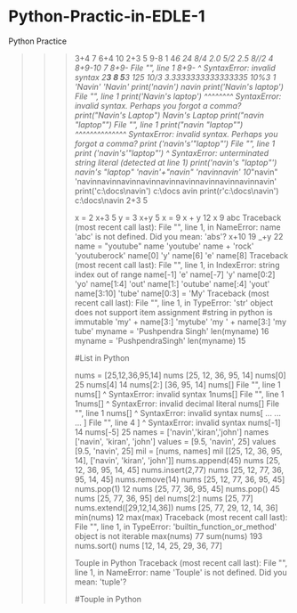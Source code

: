 # Python-Practic-in-EDLE-1
Python Practice  
>>> 3+4
7
>>> 6+4
10
>>> 2+3
5
>>> 9-8
1
>>> 4*6
24
>>> 8/4
2.0
>>> 5/2
2.5
>>> 8//2
4
>>> 8+9-10
7
>>> 8+9-
  File "<stdin>", line 1
    8+9-
        ^
SyntaxError: invalid syntax
>>> 2**3
8
>>> 5**3
125
>>> 10/3
3.3333333333333335
>>> 10%3
1
>>> 'Navin'
'Navin'
>>> print('navin')
navin
>>> print('Navin's laptop')
  File "<stdin>", line 1
    print('Navin's laptop')
          ^^^^^^^^
SyntaxError: invalid syntax. Perhaps you forgot a comma?
>>> print("Navin's Laptop")
Navin's Laptop
>>> print("navin "laptop"")
  File "<stdin>", line 1
    print("navin "laptop"")
          ^^^^^^^^^^^^^^
SyntaxError: invalid syntax. Perhaps you forgot a comma?
>>> print ('navin\'s'"laptop"')
  File "<stdin>", line 1
    print ('navin\'s'"laptop"')
                             ^
SyntaxError: unterminated string literal (detected at line 1)
>>> print('navin\'s "laptop"')
navin's "laptop"
>>> 'navin'+"navin"
'navinnavin'
>>> 10*"navin"
'navinnavinnavinnavinnavinnavinnavinnavinnavinnavin'
>>> print('c:\docs\navin')
c:\docs
avin
>>> print(r'c:\docs\navin')
c:\docs\navin
>>> 2+3
5
>>>
>>>
>>> x = 2
>>> x+3
5
>>> y = 3
>>> x+y
5
>>> x = 9
>>> x + y
12
>>> x
9
>>> abc
Traceback (most recent call last):
  File "<stdin>", line 1, in <module>
NameError: name 'abc' is not defined. Did you mean: 'abs'?
>>> x+10
19
>>> _+y
22
>>> name = "youtube"
>>> name
'youtube'
>>> name + 'rock'
'youtuberock'
>>> name[0]
'y'
>>> name[6]
'e'
>>> name[8]
Traceback (most recent call last):
  File "<stdin>", line 1, in <module>
IndexError: string index out of range
>>> name[-1]
'e'
>>> name[-7]
'y'
>>> name[0:2]
'yo'
>>> name[1:4]
'out'
>>> name[1:]
'outube'
>>> name[:4]
'yout'
>>> name[3:10]
'tube'
>>> name[0:3] = 'My'
Traceback (most recent call last):
  File "<stdin>", line 1, in <module>
TypeError: 'str' object does not support item assignment
>>> #string in python is immutable
>>> 'my' + name[3:]
'mytube'
>>> 'my ' + name[3:]
'my tube'
>>> myname = 'Pushpendra Singh'
>>> len(myname)
16
>>> myname = 'PushpendraSingh'
>>> len(myname)
15
>>>
>>>
>>> #List in Python
>>>
>>> nums = [25,12,36,95,14]
>>> nums
[25, 12, 36, 95, 14]
>>> nums[0]
25
>>> nums[4]
14
>>> nums[2:]
[36, 95, 14]
>>> nums[]
  File "<stdin>", line 1
    nums[]
         ^
SyntaxError: invalid syntax
>>> 1nums[]
  File "<stdin>", line 1
    1nums[]
    ^
SyntaxError: invalid decimal literal
>>> nums[]
  File "<stdin>", line 1
    nums[]
         ^
SyntaxError: invalid syntax
>>> nums[
...
...
... ]
  File "<stdin>", line 4
    ]
    ^
SyntaxError: invalid syntax
>>> nums[-1]
14
>>> nums[-5]
25
>>> names = ['navin','kiran','john']
>>> names
['navin', 'kiran', 'john']
>>> values = [9.5, 'navin', 25]
>>> values
[9.5, 'navin', 25]
>>> mil = [nums, names]
>>> mil
[[25, 12, 36, 95, 14], ['navin', 'kiran', 'john']]
>>> nums.append(45)
>>> nums
[25, 12, 36, 95, 14, 45]
>>> nums.insert(2,77)
>>> nums
[25, 12, 77, 36, 95, 14, 45]
>>> nums.remove(14)
>>> nums
[25, 12, 77, 36, 95, 45]
>>> nums.pop(1)
12
>>> nums
[25, 77, 36, 95, 45]
>>> nums.pop()
45
>>> nums
[25, 77, 36, 95]
>>> del nums[2:]
>>> nums
[25, 77]
>>> nums.extend([29,12,14,36])
>>> nums
[25, 77, 29, 12, 14, 36]
>>> min(nums)
12
>>> max(max)
Traceback (most recent call last):
  File "<stdin>", line 1, in <module>
TypeError: 'builtin_function_or_method' object is not iterable
>>> max(nums)
77
>>> sum(nums)
193
>>> nums.sort()
>>> nums
[12, 14, 25, 29, 36, 77]
>>>
>>> Touple in Python
Traceback (most recent call last):
  File "<stdin>", line 1, in <module>
NameError: name 'Touple' is not defined. Did you mean: 'tuple'?
>>>
>>> #Touple in Python
>>>
>>>
